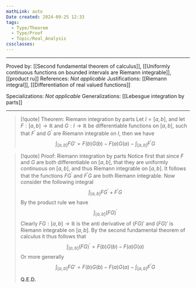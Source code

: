 ```yaml
---
mathLink: auto
Date created: 2024-09-25 12:33
tags:
  - Type/Theorem
  - Type/Proof
  - Topic/Real_Analysis
cssclasses:
---
```


---

Proved by: [[Second fundamental theorem of calculus]], [[Uniformly continuous functions on bounded intervals are Riemann integrable]], [[product ru]]
References: _Not applicable_
Justifications: [[Riemann integral]], [[Differentiation of real valued functions]]

Specializations: _Not applicable_
Generalizations: [[Lebesgue integration by parts]]

---

> [!quote] Theorem: Riemann integration by parts
> Let $I=[a,b]$, and let $F:[a,b]\to \mathbb{R}$ and $G:I\to \mathbb{R}$ be differentiable functions on $[a,b]$, such that $F^{'}$ and $G^{'}$ are Riemann integrable on $I$, then we have $$ \int_{[a,b]} FG'=F(b)G(b)-F(a)G(a)-\int_{[a,b]} F^{'}G $$

>[!quote] Proof: Riemann integration by parts
>Notice first that since $F$ and $G$ are both differentiable on $[a,b]$, that they are uniformly continuous on $[a,b]$, and thus Riemann integrable on $[a,b]$. It follows that the functions $FG^{'}$ and $F^{'}G$ are both Riemann integrable. Now consider the following integral $$ \int_{[a,b]} FG^{'}+F^{'}G $$By the product rule we have $$ \int_{[a,b]} (FG)^{'} $$Clearly $FG:[a,b]\to \mathbb{R}$ is the anti derivative of $(FG)'$ and $(FG)'$ is Riemann integrable on $[a,b]$. By the second fundamental theorem of calculus it thus follows that $$  \int_{[a,b]} (FG)^{'} =F(b)G(b)-F(a)G(a) $$Or more generally $$ \int_{[a,b]} FG'=F(b)G(b)-F(a)G(a)-\int_{[a,b]} F^{'}G  $$
>
>**Q.E.D.**
